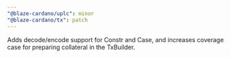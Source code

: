 ```yaml
---
"@blaze-cardano/uplc": minor
"@blaze-cardano/tx": patch
---
```


Adds decode/encode support for Constr and Case, and increases coverage case for preparing collateral in the TxBuilder.
